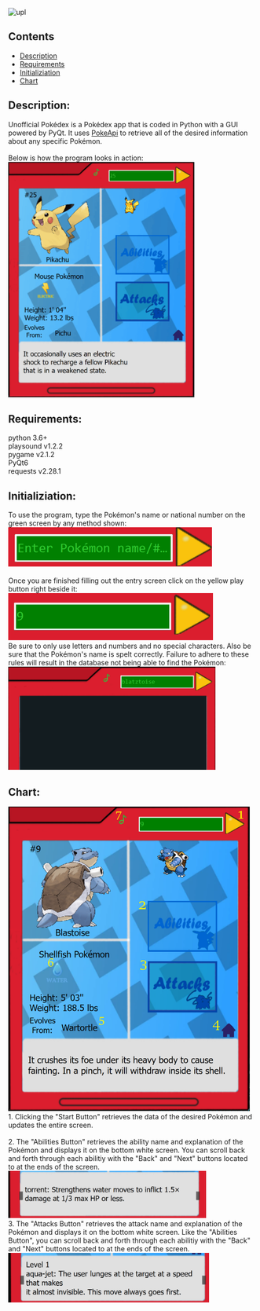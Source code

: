 ![upl](https://user-images.githubusercontent.com/82133365/211179823-4cc45781-a49c-4dfa-8868-784662c04a66.png)


## Contents
* [Description](#description)
* [Requirements](#requirements)
* [Initializiation](#initializiation)
* [Chart](#chart)

## Description:
Unofficial Pokédex is a Pokédex app that is coded in Python with a GUI powered by PyQt. It uses <a href="https://pokeapi.co">PokeApi</a> to retrieve all of the desired information about any specific Pokémon.
<br><br>
Below is how the program looks in action:
<br>
<img src="https://github.com/nkocodes/media/blob/main/unofficialpokedex/pokemonexample.gif" height="479">

## Requirements:
python 3.6+
<br>
playsound v1.2.2
<br>
pygame v2.1.2
<br>
PyQt6
<br>
requests v2.28.1

## Initializiation:
To use the program, type the Pokémon's name or national number on the green screen by any method shown:
<br>
<img src="https://github.com/nkocodes/media/blob/main/unofficialpokedex/pokemoninputexample1.gif" height="80">
<br><br>
Once you are finished filling out the entry screen click on the yellow play button right beside it:
<br>
<img src="https://github.com/nkocodes/media/blob/main/unofficialpokedex/pokemoninputexample2.gif" height="96">
<br>
Be sure to only use letters and numbers and no special characters. Also be sure that the Pokémon's name is spelt correctly. Failure to adhere to these rules will result in the database not being able to find the Pokémon:
<br>
<img src="https://github.com/nkocodes/media/blob/main/unofficialpokedex/pokemoninputexample3.gif" height="210">

## Chart:
<img src="https://github.com/nkocodes/media/blob/main/unofficialpokedex/pokedexinfo.png" height="620">
<br>
1. Clicking the "Start Button" retrieves the data of the desired Pokémon and updates the entire screen.
<br><br>
2. The "Abilities Button" retrieves the ability name and explanation of the Pokémon and displays it on the bottom white screen. You can scroll back and forth through each abilitiy with the "Back" and "Next" buttons located to at the ends of the screen.
<br>
<img src="https://github.com/nkocodes/media/blob/main/unofficialpokedex/pokemonnextback.gif" height="96"> 
<br>
3. The "Attacks Button" retrieves the attack name and explanation of the Pokémon and displays it on the bottom white screen. Like the "Abilities Button", you can scroll back and forth through each abilitiy with the "Back" and "Next" buttons located to at the ends of the screen.
<br>
<img src="https://github.com/nkocodes/media/blob/main/unofficialpokedex/pokemonnextback2.gif" height="101">
